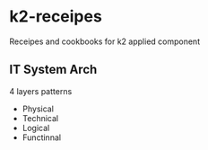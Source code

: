 # k2-receipes

Receipes and cookbooks for k2 applied component

## IT System Arch

4 layers patterns

- Physical
- Technical
- Logical
- Functinnal
